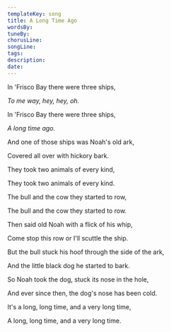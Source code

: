 ```yaml
---
templateKey: song
title: A Long Time Ago  
wordsBy:
tuneBy:
chorusLine:
songLine:
tags:
description:
date:
---
```

In \'Frisco Bay there were three ships,

*To me way, hey, hey, oh.*

In \'Frisco Bay there were three ships,

*A long time ago.*

And one of those ships was Noah\'s old ark,

Covered all over with hickory bark.

They took two animals of every kind,

They took two animals of every kind.

The bull and the cow they started to row,

The bull and the cow they started to row.

Then said old Noah with a flick of his whip,

Come stop this row or I\'ll scuttle the ship.

But the bull stuck his hoof through the side of the ark,

And the little black dog he started to bark.

So Noah took the dog, stuck its nose in the hole,

And ever since then, the dog\'s nose has been cold.

It's a long, long time, and a very long time,

A long, long time, and a very long time.
